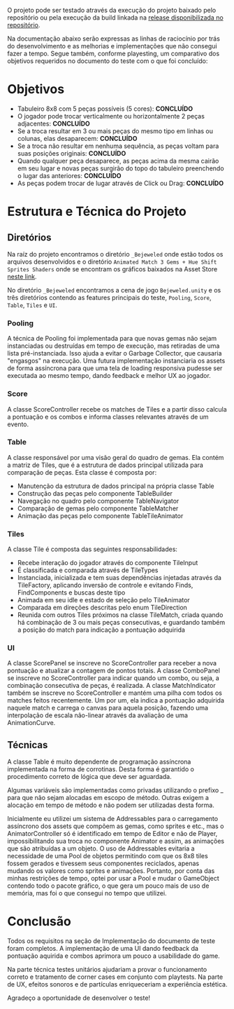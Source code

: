O projeto pode ser testado através da execução do projeto baixado pelo repositório ou pela execução da build linkada na [release disponibilizada no repositório](https://github.com/viniciusguerra/BejeweledTest/releases/tag/Test2).

Na documentação abaixo serão expressas as linhas de raciocínio por trás do desenvolvimento e as melhorias e implementações que não consegui fazer a tempo. Segue também, conforme playesting, um comparativo dos objetivos requeridos no documento do teste com o que foi concluído:

# Objetivos
* Tabuleiro 8x8 com 5 peças possíveis (5 cores): **CONCLUÍDO**
* O jogador pode trocar verticalmente ou horizontalmente 2 peças adjacentes: **CONCLUÍDO**
* Se a troca resultar em 3 ou mais peças do mesmo tipo em linhas ou colunas, elas
desaparecem: **CONCLUÍDO**
* Se a troca não resultar em nenhuma sequência, as peças voltam para suas posições
originais: **CONCLUÍDO**
* Quando qualquer peça desaparece, as peças acima da mesma cairão em seu lugar e
novas peças surgirão do topo do tabuleiro preenchendo o lugar das anteriores: **CONCLUÍDO**
* As peças podem trocar de lugar através de Click ou Drag: **CONCLUÍDO**

# Estrutura e Técnica do Projeto

## Diretórios

Na raíz do projeto encontramos o diretório `_Bejeweled` onde estão todos os arquivos desenvolvidos e o diretório `Animated Match 3 Gems + Hue Shift Sprites Shaders` onde se encontram os gráficos baixados na Asset Store [neste link](https://assetstore.unity.com/packages/2d/environments/animated-match-3-gems-hue-shift-sprites-shaders-62804).

No diretório `_Bejeweled` encontramos a cena de jogo `Bejeweled.unity` e os três diretórios contendo as features principais do teste, `Pooling`, `Score`, `Table`, `Tiles` e `UI`.

### Pooling

A técnica de Pooling foi implementada para que novas gemas não sejam instanciadas ou destruídas em tempo de execução, mas retiradas de uma lista pré-instanciada. Isso ajuda a evitar o Garbage Collector, que causaria "engasgos" na execução. Uma futura implementação instanciaria os assets de forma assíncrona para que uma tela de loading responsiva pudesse ser executada ao mesmo tempo, dando feedback e melhor UX ao jogador.

### Score

A classe ScoreController recebe os matches de Tiles e a partir disso calcula a pontuação e os combos e informa classes relevantes através de um evento.

### Table

A classe responsável por uma visão geral do quadro de gemas. Ela contém a matriz de Tiles, que é a estrutura de dados principal utilizada para comparação de peças. Esta classe é composta por:
* Manutenção da estrutura de dados principal na própria classe Table
* Construção das peças pelo componente TableBuilder
* Navegação no quadro pelo componente TableNavigator
* Comparação de gemas pelo componente TableMatcher
* Animação das peças pelo componente TableTileAnimator

### Tiles

A classe Tile é composta das seguintes responsabilidades: 
* Recebe interação do jogador através do componente TileInput
* É classificada e comparada através de TileTypes
* Instanciada, inicializada e tem suas dependências injetadas através da TileFactory, aplicando inversão de controle e evitando Finds, FindComponents e buscas deste tipo
* Animada em seu idle e estado de seleção pelo TileAnimator
* Comparada em direções descritas pelo enum TileDirection
* Reunida com outros Tiles próximos na classe TileMatch, criada quando há combinação de 3 ou mais peças consecutivas, e guardando também a posição do match para indicação a pontuação adquirida

### UI

A classe ScorePanel se inscreve no ScoreController para receber a nova pontuação e atualizar a contagem de pontos totais. 
A classe ComboPanel se inscreve no ScoreController para indicar quando um combo, ou seja, a combinação consecutiva de peças, é realizada.
A classe MatchIndicator também se inscreve no ScoreController e mantém uma pilha com todos os matches feitos recentemente. Um por um, ela indica a pontuação adquirida naquele match e carrega o canvas para aquela posição, fazendo uma interpolação de escala não-linear através da avaliação de uma AnimationCurve.

## Técnicas

A classe Table é muito dependente de programação assíncrona implementada na forma de corrotinas. Desta forma é garantido o procedimento correto de lógica que deve ser aguardada.

Algumas variáveis são implementadas como privadas utilizando o prefixo _ para que não sejam alocadas em escopo de método. Outras exigem a alocação em tempo de método e não podem ser utilizadas desta forma.

Inicialmente eu utilizei um sistema de Addressables para o carregamento assíncrono dos assets que compõem as gemas, como sprites e etc., mas o AnimatorController só é identificado em tempo de Editor e não de Player, impossibilitando sua troca no componente Animator e assim, as animações que são atribuídas a um objeto. O uso de Addressables evitaria a necessidade de uma Pool de objetos permitindo com que os 8x8 tiles fossem gerados e tivessem seus componentes reciclados, apenas mudando os valores como sprites e animações. Portanto, por conta das minhas restrições de tempo, optei por usar a Pool e mudar o GameObject contendo todo o pacote gráfico, o que gera um pouco mais de uso de memória, mas foi o que consegui no tempo que utilizei.

# Conclusão

Todos os requisitos na seção de Implementação do documento de teste foram completos. A implementação de uma UI dando feedback da pontuação aquirida e combos aprimora um pouco a usabilidade do game.

Na parte técnica testes unitários ajudariam a provar o funcionamento correto e tratamento de corner cases em conjunto com playtests. Na parte de UX, efeitos sonoros e de partículas enriqueceriam a experiência estética.

Agradeço a oportunidade de desenvolver o teste!
